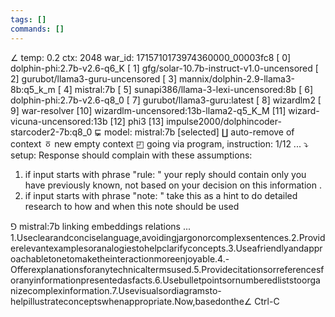 ```yaml
---
tags: []
commands: []
---
```

∠ temp: 0.2 ctx: 2048 war_id: 1715710173974360000_00003fc8
 [ 0] dolphin-phi:2.7b-v2.6-q6_K
 [ 1] gfg/solar-10.7b-instruct-v1.0-uncensored
 [ 2] gurubot/llama3-guru-uncensored
 [ 3] mannix/dolphin-2.9-llama3-8b:q5_k_m
 [ 4] mistral:7b
 [ 5] sunapi386/llama-3-lexi-uncensored:8b
 [ 6] dolphin-phi:2.7b-v2.6-q8_0
 [ 7] gurubot/llama3-guru:latest
 [ 8] wizardlm2
 [ 9] war-resolver
 [10] wizardlm-uncensored:13b-llama2-q5_K_M
 [11] wizard-vicuna-uncensored:13b
 [12] phi3
 [13] impulse2000/dolphincoder-starcoder2-7b:q8_0
⋤ model: mistral:7b [selected]
∐ auto-remove of context
ㆆ new empty context
◰ going via program, instruction: 1/12 ...
⤵ setup: Response should complain with these assumptions:
1. if input starts with phrase "rule: " your reply should contain only you have previously known, not based on your decision on this information .
2. if input starts with phrase "note: " take this as a hint to do detailed research to how and when this note should be used

⅁ mistral:7b linking embeddings relations ...
1.Useclearandconciselanguage,avoidingjargonorcomplexsentences.2.Providerelevantexamplesoranalogiestohelpclarifyconcepts.3.Useafriendlyandapproachabletonetomaketheinteractionmoreenjoyable.4.-
Offerexplanationsforanytechnicaltermsused.5.Providecitationsorreferencesforanyinformationpresentedasfacts.6.Usebulletpointsornumberedliststoorganizecomplexinformation.7.Usevisualsordiagramsto-
helpillustrateconceptswhenappropriate.Now,basedonthe∠ Ctrl-C
